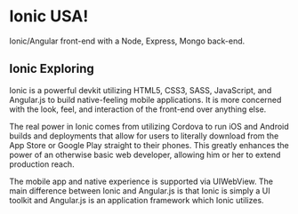 # Ionic USA!
Ionic/Angular front-end with a Node, Express, Mongo back-end.

<h2>Ionic Exploring</h2>
<p>Ionic is a powerful devkit utilizing HTML5, CSS3, SASS, JavaScript, and Angular.js to build native-feeling mobile applications. It is more concerned with the look, feel, and interaction of the front-end over anything else.</p>
<p>The real power in Ionic comes from utilizing Cordova to run iOS and Android builds and deployments that allow for users to literally download from the App Store or Google Play straight to their phones. This greatly enhances the power of an otherwise basic web developer, allowing him or her to extend production reach.</p>
<p>The mobile app and native experience is supported via UIWebView. The main difference between Ionic and Angular.js is that Ionic is simply a UI toolkit and Angular.js is an application framework which Ionic utilizes.</p>
